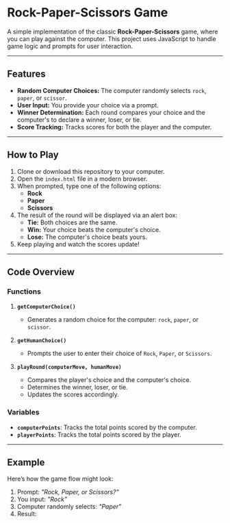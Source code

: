 # Rock-Paper-Scissors Game

A simple implementation of the classic **Rock-Paper-Scissors** game, where you can play against the computer. This project uses JavaScript to handle game logic and prompts for user interaction.

---

## Features

- **Random Computer Choices:** The computer randomly selects `rock`, `paper`, or `scissor`.
- **User Input:** You provide your choice via a prompt.
- **Winner Determination:** Each round compares your choice and the computer's to declare a winner, loser, or tie.
- **Score Tracking:** Tracks scores for both the player and the computer.

---

## How to Play

1. Clone or download this repository to your computer.
2. Open the `index.html` file in a modern browser.
3. When prompted, type one of the following options:
   - **Rock**
   - **Paper**
   - **Scissors**
4. The result of the round will be displayed via an alert box:
   - **Tie:** Both choices are the same.
   - **Win:** Your choice beats the computer's choice.
   - **Lose:** The computer's choice beats yours.
5. Keep playing and watch the scores update!

---

## Code Overview

### Functions

1. **`getComputerChoice()`**
   - Generates a random choice for the computer: `rock`, `paper`, or `scissor`.

2. **`getHumanChoice()`**
   - Prompts the user to enter their choice of `Rock`, `Paper`, or `Scissors`.

3. **`playRound(computerMove, humanMove)`**
   - Compares the player's choice and the computer's choice.
   - Determines the winner, loser, or tie.
   - Updates the scores accordingly.

### Variables

- **`computerPoints`**: Tracks the total points scored by the computer.
- **`playerPoints`**: Tracks the total points scored by the player.

---

## Example

Here’s how the game flow might look:

1. Prompt: _"Rock, Paper, or Scissors?"_
2. You input: _"Rock"_
3. Computer randomly selects: _"Paper"_
4. Result:
